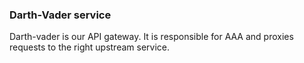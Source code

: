 ### Darth-Vader service

Darth-vader is our API gateway. It is responsible for AAA and proxies requests to the right upstream service.
